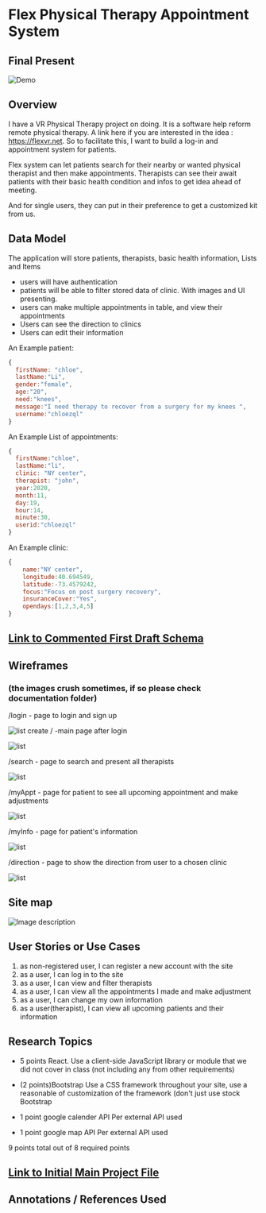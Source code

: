 # Flex Physical Therapy Appointment System

## Final Present
![Demo](documentations/whole-sm.gif)
## Overview

I have a VR Physical Therapy project on doing. It is a software help reform remote physical therapy. A link here if you are interested in the idea : https://flexvr.net. So to facilitate this, I want to build a log-in and appointment system for patients. 

Flex system can let patients search for their nearby or wanted physical therapist and then make appointments. Therapists can see their await patients with their basic health condition and infos to get idea ahead of meeting. 

And for single users, they can put in their preference to get a customized kit from us. 


## Data Model

The application will store patients, therapists, basic health information, Lists and Items
* users will have authentication 
* patients will be able to filter stored data of clinic.  With images and UI presenting. 
* users can make multiple appointments in table, and view their appointments
* Users can see the direction to clinics
* Users can edit their information


An Example patient:

```javascript
{
  firstName: "chloe",
  lastName:"Li",
  gender:"female",
  age:"20",
  need:"knees",
  message:"I need therapy to recover from a surgery for my knees ",
  username:"chloezql"
}
```

An Example List of appointments:

```javascript
{
  firstName:"chloe",
  lastName:"li",
  clinic: "NY center",
  therapist: "john",
  year:2020,
  month:11,
  day:19,
  hour:14,
  minute:30,
  userid:"chloezql"
}
```
An Example clinic:

```javascript
{
    name:"NY center",
    longitude:40.694549,
    latitude:-73.4579242,
    focus:"Focus on post surgery recovery",
    insuranceCover:"Yes",
    opendays:[1,2,3,4,5]
}
```

## [Link to Commented First Draft Schema](db.js) 


## Wireframes 
### (the images crush sometimes, if so please check documentation folder)

/login - page to login and sign up

![list create](documentations/log-in.png)
/   -main page after login

![list](documentations/search-new.png)

/search - page to search and present all therapists

![list](documentations/search-new.png)

/myAppt - page for patient to see all upcoming appointment and make adjustments

![list](documentations/my-appt.png)

/myInfo - page for patient's information

![list](documentations/my-info.png)

/direction - page to show the direction from user to a chosen clinic

![list](documentations/direction.png)

## Site map

![Image description](documentations/map.jpg)

## User Stories or Use Cases

1. as non-registered user, I can register a new account with the site
2. as a user, I can log in to the site
3. as a user, I can view and filter therapists
4. as a user, I can view all the appointments I made and make adjustment
5. as a user, I can change my own information
6. as a user(therapist), I can view all upcoming patients and their information

## Research Topics

* 5 points React.  Use a client-side JavaScript library or module that we did not cover in class (not including any from other requirements)

* (2 points)Bootstrap  Use a CSS framework throughout your site, use a reasonable of customization of the framework (don't just use stock Bootstrap 


* 1 point google calender API Per external API used

* 1 point google map API Per external API used


9 points total out of 8 required points

## [Link to Initial Main Project File](app.js) 

## Annotations / References Used

